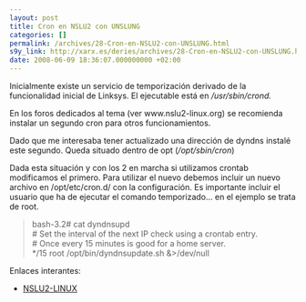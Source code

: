 ```yaml
---
layout: post
title: Cron en NSLU2 con UNSLUNG
categories: []
permalink: /archives/28-Cron-en-NSLU2-con-UNSLUNG.html
s9y_link: http://xarx.es/deries/archives/28-Cron-en-NSLU2-con-UNSLUNG.html
date: 2008-06-09 18:36:07.000000000 +02:00
---
```

<p>Inicialmente existe un servicio de temporización derivado de la funcionalidad inicial de Linksys. El ejecutable está en <i>/usr/sbin/crond.</i></p><p>En los foros dedicados al tema (ver www.nslu2-linux.org) se recomienda instalar un segundo cron para otros funcionamientos.</p><p>Dado que me interesaba tener actualizado una dirección de dyndns instalé este segundo. Queda situado dentro de opt (<i>/opt/sbin/cron</i>)<br /> </p><p>Dada esta situación y con los 2 en marcha si utilizamos crontab modificamos el primero. Para utilizar el nuevo debemos incluir un nuevo archivo en /opt/etc/cron.d/ con la configuración. Es importante incluir el usuario que ha de ejecutar el comando temporizado... en el ejemplo se trata de root.</p><blockquote>bash-3.2# cat dyndnsupd<br /># Set the interval of the next IP check using a crontab entry.<br /># Once every 15 minutes is good for a home server.<br />*/15 <strong> </strong> <strong> </strong> root /opt/bin/dyndnsupdate.sh &amp;&gt;/dev/null</blockquote><p>Enlaces interantes:</p><ul><li><a href="http://www.nslu2-linux.org/" title="NSLU2-LINUX">NSLU2-LINUX</a><i></i></li></ul>
